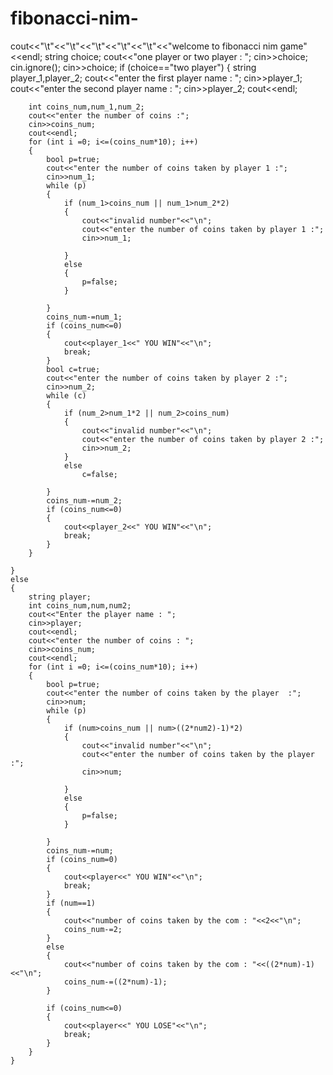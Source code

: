 # fibonacci-nim-
 cout<<"\t"<<"\t"<<"\t"<<"\t"<<"\t"<<"welcome to fibonacci nim game"<<endl;
    string choice;
    cout<<"one player or two player : ";
    cin>>choice;
    cin.ignore();
    cin>>choice;
    if (choice=="two player")
    {
        string player_1,player_2;
        cout<<"enter the first player name : ";
        cin>>player_1;
        cout<<"enter the second player name : ";
        cin>>player_2;
        cout<<endl;

        int coins_num,num_1,num_2;
        cout<<"enter the number of coins :";
        cin>>coins_num;
        cout<<endl;
        for (int i =0; i<=(coins_num*10); i++)
        {
            bool p=true;
            cout<<"enter the number of coins taken by player 1 :";
            cin>>num_1;
            while (p)
            {
                if (num_1>coins_num || num_1>num_2*2)
                {
                    cout<<"invalid number"<<"\n";
                    cout<<"enter the number of coins taken by player 1 :";
                    cin>>num_1;

                }
                else
                {
                    p=false;
                }

            }
            coins_num-=num_1;
            if (coins_num<=0)
            {
                cout<<player_1<<" YOU WIN"<<"\n";
                break;
            }
            bool c=true;
            cout<<"enter the number of coins taken by player 2 :";
            cin>>num_2;
            while (c)
            {
                if (num_2>num_1*2 || num_2>coins_num)
                {
                    cout<<"invalid number"<<"\n";
                    cout<<"enter the number of coins taken by player 2 :";
                    cin>>num_2;
                }
                else
                    c=false;

            }
            coins_num-=num_2;
            if (coins_num<=0)
            {
                cout<<player_2<<" YOU WIN"<<"\n";
                break;
            }
        }

    }
    else
    {
        string player;
        int coins_num,num,num2;
        cout<<"Enter the player name : ";
        cin>>player;
        cout<<endl;
        cout<<"enter the number of coins : ";
        cin>>coins_num;
        cout<<endl;
        for (int i =0; i<=(coins_num*10); i++)
        {
            bool p=true;
            cout<<"enter the number of coins taken by the player  :";
            cin>>num;
            while (p)
            {
                if (num>coins_num || num>((2*num2)-1)*2)
                {
                    cout<<"invalid number"<<"\n";
                    cout<<"enter the number of coins taken by the player :";
                    cin>>num;

                }
                else
                {
                    p=false;
                }

            }
            coins_num-=num;
            if (coins_num=0)
            {
                cout<<player<<" YOU WIN"<<"\n";
                break;
            }
            if (num==1)
            {
                cout<<"number of coins taken by the com : "<<2<<"\n";
                coins_num-=2;
            }
            else
            {
                cout<<"number of coins taken by the com : "<<((2*num)-1)<<"\n";
                coins_num-=((2*num)-1);
            }

            if (coins_num<=0)
            {
                cout<<player<<" YOU LOSE"<<"\n";
                break;
            }
        }
    }
